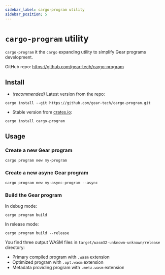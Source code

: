 ```yaml
---
sidebar_label: cargo-program utility
sidebar_position: 5
---
```


# `cargo-program` utility

`cargo-program` it the `cargo` expanding utility to simplify Gear programs development.

GitHub repo: https://github.com/gear-tech/cargo-program

## Install

- *(recommended)* Latest version from the repo:

```
cargo install --git https://github.com/gear-tech/cargo-program.git
```

- Stable version from [crates.io](https://crates.io/crates/cargo-program):

```
cargo install cargo-program
```

## Usage

###  Create a new Gear program

```
cargo program new my-program
```

###  Create a new async Gear program

```
cargo program new my-async-program --async
```

### Build the Gear program

In debug mode:

```
cargo program build
```

In release mode:

```
cargo program build --release
```

You find three output WASM files in `target/wasm32-unknown-unknown/release` directory:

- Primary compiled program with `.wasm` extension
- Optimized program with `.opt.wasm` extension
- Metadata providing program with `.meta.wasm` extension
